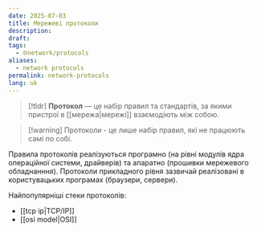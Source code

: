 ```yaml
---
date: 2025-07-03
title: Мережеві протоколи
description: 
draft: 
tags:
  - 🌐network/protocols
aliases:
  - network protocols
permalink: network-protocols
lang: uk
---
```

 

> [!tldr]
> **Протокол** — це набір правил та стандартів, за якими пристрої в [[мережа|мережі]] взаємодіють між собою.

> [!warning] Протоколи - це лише набір правил, які не працюють самі по собі.

Правила протоколів реалізуються програмно (на рівні модулів ядра операційної системи, драйверів) та апаратно (прошивки мережевого обладнанння). Протоколи прикладного рівня зазвичай реалізовані в користувацьких програмах (браузери, сервери).

Найпопулярніші стеки протоколів:
- [[tcp ip|TCP/IP]]
- [[osi model|OSI]]